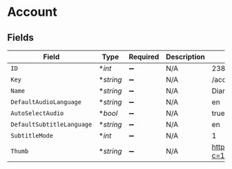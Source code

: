 # Account


## Fields

| Field                                                      | Type                                                       | Required                                                   | Description                                                | Example                                                    |
| ---------------------------------------------------------- | ---------------------------------------------------------- | ---------------------------------------------------------- | ---------------------------------------------------------- | ---------------------------------------------------------- |
| `ID`                                                       | **int*                                                     | :heavy_minus_sign:                                         | N/A                                                        | 238960586                                                  |
| `Key`                                                      | **string*                                                  | :heavy_minus_sign:                                         | N/A                                                        | /accounts/238960586                                        |
| `Name`                                                     | **string*                                                  | :heavy_minus_sign:                                         | N/A                                                        | Diane                                                      |
| `DefaultAudioLanguage`                                     | **string*                                                  | :heavy_minus_sign:                                         | N/A                                                        | en                                                         |
| `AutoSelectAudio`                                          | **bool*                                                    | :heavy_minus_sign:                                         | N/A                                                        | true                                                       |
| `DefaultSubtitleLanguage`                                  | **string*                                                  | :heavy_minus_sign:                                         | N/A                                                        | en                                                         |
| `SubtitleMode`                                             | **int*                                                     | :heavy_minus_sign:                                         | N/A                                                        | 1                                                          |
| `Thumb`                                                    | **string*                                                  | :heavy_minus_sign:                                         | N/A                                                        | https://plex.tv/users/50d83634246da1de/avatar?c=1707110967 |